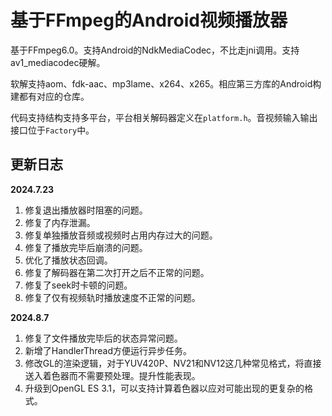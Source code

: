 # 基于FFmpeg的Android视频播放器

基于FFmpeg6.0。支持Android的NdkMediaCodec，不比走jni调用。支持av1_mediacodec硬解。

软解支持aom、fdk-aac、mp3lame、x264、x265。相应第三方库的Android构建都有对应的仓库。

代码支持结构支持多平台，平台相关解码器定义在`platform.h`。音视频输入输出接口位于`Factory`中。

## 更新日志

**2024.7.23**

1. 修复退出播放器时阻塞的问题。
2. 修复了内存泄漏。
3. 修复单独播放音频或视频时占用内存过大的问题。
4. 修复了播放完毕后崩溃的问题。
5. 优化了播放状态回调。
6. 修复了解码器在第二次打开之后不正常的问题。
7. 修复了seek时卡顿的问题。
8. 修复了仅有视频轨时播放速度不正常的问题。


**2024.8.7**

1. 修复了文件播放完毕后的状态异常问题。
2. 新增了HandlerThread方便运行异步任务。
3. 修改GL的渲染逻辑，对于YUV420P、NV21和NV12这几种常见格式，将直接送入着色器而不需要预处理。提升性能表现。
4. 升级到OpenGL ES 3.1，可以支持计算着色器以应对可能出现的更复杂的格式。
